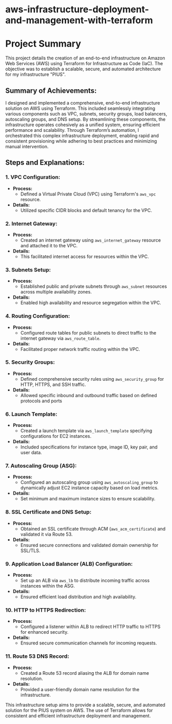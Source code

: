 # aws-infrastructure-deployment-and-management-with-terraform

# Project Summary

This project details the creation of an end-to-end infrastructure on Amazon Web Services (AWS) using Terraform for Infrastructure as Code (IaC). The objective was to establish a scalable, secure, and automated architecture for my infrastructure "PIUS".
## Summary of Achievements:

I designed and implemented a comprehensive, end-to-end infrastructure solution on AWS using Terraform. This included seamlessly integrating various components such as VPC, subnets, security groups, load balancers, autoscaling groups, and DNS setup. By streamlining these components, the infrastructure operates cohesively as a unified system, ensuring efficient performance and scalability. Through Terraform’s automation, I orchestrated this complex infrastructure deployment, enabling rapid and consistent provisioning while adhering to best practices and minimizing manual intervention.

## Steps and Explanations:

### 1. VPC Configuration:
- **Process:** 
  - Defined a Virtual Private Cloud (VPC) using Terraform's `aws_vpc` resource.
- **Details:** 
  - Utilized specific CIDR blocks and default tenancy for the VPC.

### 2. Internet Gateway:
- **Process:** 
  - Created an internet gateway using `aws_internet_gateway` resource and attached it to the VPC.
- **Details:** 
  - This facilitated internet access for resources within the VPC.

### 3. Subnets Setup:
- **Process:** 
  - Established public and private subnets through `aws_subnet` resources across multiple availability zones.
- **Details:** 
  - Enabled high availability and resource segregation within the VPC.

### 4. Routing Configuration:
- **Process:** 
  - Configured route tables for public subnets to direct traffic to the internet gateway via `aws_route_table`.
- **Details:** 
  - Facilitated proper network traffic routing within the VPC.

### 5. Security Groups:
- **Process:** 
  - Defined comprehensive security rules using `aws_security_group` for HTTP, HTTPS, and SSH traffic.
- **Details:** 
  - Allowed specific inbound and outbound traffic based on defined protocols and ports

### 6. Launch Template:
- **Process:** 
  - Created a launch template via `aws_launch_template` specifying configurations for EC2 instances.
- **Details:** 
  - Included specifications for instance type, image ID, key pair, and user data.

### 7. Autoscaling Group (ASG):
- **Process:** 
  - Configured an autoscaling group using `aws_autoscaling_group` to dynamically adjust EC2 instance capacity based on load metrics.
- **Details:** 
  - Set minimum and maximum instance sizes to ensure scalability.

### 8. SSL Certificate and DNS Setup:
- **Process:** 
  - Obtained an SSL certificate through ACM (`aws_acm_certificate`) and validated it via Route 53.
- **Details:** 
  - Ensured secure connections and validated domain ownership for SSL/TLS.

### 9. Application Load Balancer (ALB) Configuration:
- **Process:** 
  - Set up an ALB via `aws_lb` to distribute incoming traffic across instances within the ASG.
- **Details:** 
  - Ensured efficient load distribution and high availability.

### 10. HTTP to HTTPS Redirection:
- **Process:** 
  - Configured a listener within ALB to redirect HTTP traffic to HTTPS for enhanced security.
- **Details:** 
  - Ensured secure communication channels for incoming requests.

### 11. Route 53 DNS Record:
- **Process:** 
  - Created a Route 53 record aliasing the ALB for domain name resolution.
- **Details:** 
  - Provided a user-friendly domain name resolution for the infrastructure.

This infrastructure setup aims to provide a scalable, secure, and automated solution for the PIUS system on AWS. The use of Terraform allows for consistent and efficient infrastructure deployment and management.